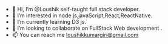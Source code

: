 - 👋 Hi, I’m @Loushik self-taught full stack developer.
- 👀 I’m interested in node js,javaScript,React,ReactNative.
- 🌱 I’m currently learning D3 js.
- 💞️ I’m looking to collaborate on FullStack Web development .
- 📫 You can reach me loushikkumargiri@gmail.com

<!---
LoushikLK/LoushikLK is a ✨ special ✨ repository because its `README.md` (this file) appears on your GitHub profile.
You can click the Preview link to take a look at your changes.
--->
